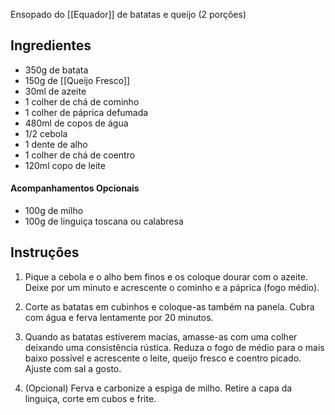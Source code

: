 Ensopado do [[Equador]] de batatas e queijo (2 porções)

## Ingredientes 
- 350g de batata
- 150g de [[Queijo Fresco]] 
- 30ml de azeite 
- 1 colher de chá de cominho 
- 1 colher de páprica defumada
- 480ml de copos de água
- 1/2 cebola 
- 1 dente de alho 
- 1 colher de chá de coentro
- 120ml copo de leite 

#### Acompanhamentos Opcionais 
- 100g de milho 
- 100g de linguiça toscana ou calabresa 

## Instruções 

1. Pique a cebola e o alho bem finos e os coloque dourar com o azeite. Deixe por um minuto e acrescente o cominho e a páprica (fogo médio). 

2. Corte as batatas em cubinhos e coloque-as também na panela. Cubra com água e ferva lentamente por 20 minutos. 

3. Quando as batatas estiverem macias, amasse-as com uma colher deixando uma consistência rústica. Reduza o fogo de médio para o mais baixo possível e acrescente o leite, queijo fresco e coentro picado. Ajuste com sal a gosto. 

 4. (Opcional) Ferva e carbonize a espiga de milho. Retire a capa da linguiça, corte em cubos e frite.